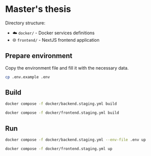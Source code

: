 # Master's thesis

Directory structure:

- ☁️ `docker/` - Docker services definitions
- 🌐 `frontend/` - NextJS frontend application

## Prepare environment

Copy the environment file and fill it with the necessary data.

```bash
cp .env.example .env
```

## Build

```bash
docker compose -f docker/backend.staging.yml build
```

```bash
docker compose -f docker/frontend.staging.yml build
```

## Run

```bash
docker compose -f docker/backend.staging.yml --env-file .env up
```

```bash
docker compose -f docker/frontend.staging.yml up
```
